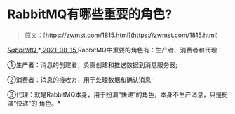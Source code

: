 <!--yml
category: 未分类
date: 0001-01-01 00:00:00
--->

# RabbitMQ有哪些重要的角色?

> 原文：[https://zwmst.com/1815.html](https://zwmst.com/1815.html)

   [ *RabbitMQ* ](https://zwmst.com/rabbitmq)*[ <time datetime="2021-08-15T16:35:59+08:00"> 2021-08-15 </time> ](https://zwmst.com/1815.html)  RabbitMQ中重要的角色有：生产者、消费者和代理：

①生产者：消息的创建者，负责创建和推送数据到消息服务器;

②消费者：消息的接收方，用于处理数据和确认消息;

③代理：就是RabbitMQ本身，用于扮演“快递”的角色，本身不生产消息，只是扮演“快递”的 角色。*